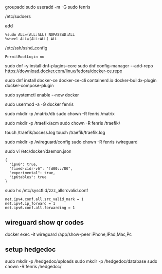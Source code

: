 groupadd sudo
useradd -m -G sudo fenris

/etc/sudoers

add
```
%sudo ALL=(ALL:ALL) NOPASSWD:ALL
%wheel ALL=(ALL:ALL) ALL
```

/etc/ssh/sshd_config

```
PermitRootLogin no
```

sudo dnf -y install dnf-plugins-core
sudo dnf config-manager --add-repo https://download.docker.com/linux/fedora/docker-ce.repo

sudo dnf install docker-ce docker-ce-cli containerd.io docker-buildx-plugin docker-compose-plugin

sudo systemctl enable --now docker

sudo usermod -a -G docker fenris

sudo mkdir -p /matrix/db
sudo chown -R fenris /matrix

sudo mkdir -p /traefik/acm
sudo chown -R fenris /traefik/

touch /traefik/access.log
touch /traefik/traefik.log

sudo mkdir -p /wireguard/config
sudo chown -R fenris /wireguard

sudo vi /etc/docker/daemon.json
```
{
  "ipv6": true,
  "fixed-cidr-v6": "fd00::/80",
  "experimental": true,
  "ip6tables": true
}
```

sudo hx /etc/sysctl.d/zzz_allsrcvalid.conf
```
net.ipv4.conf.all.src_valid_mark = 1
net.ipv4.ip_forward = 1
net.ipv6.conf.all.forwarding = 1
```

## wireguard show qr codes

docker exec -it wireguard /app/show-peer iPhone,IPad,Mac,Pc

## setup hedgedoc

sudo mkdir -p /hedgedoc/uploads
sudo mkdir -p /hedgedoc/database
sudo chown -R fenris /hedgedoc/
